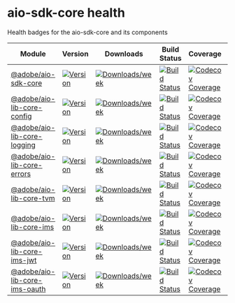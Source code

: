 <!-- 
Copyright 2019 Adobe. All rights reserved.
This file is licensed to you under the Apache License, Version 2.0 (the "License");
you may not use this file except in compliance with the License. You may obtain a copy
of the License at http://www.apache.org/licenses/LICENSE-2.0
Unless required by applicable law or agreed to in writing, software distributed under
the License is distributed on an "AS IS" BASIS, WITHOUT WARRANTIES OR REPRESENTATIONS
OF ANY KIND, either express or implied. See the License for the specific language
governing permissions and limitations under the License.
-->

<!--
Copyright Adobe. All rights reserved.
This file is licensed to you under the Apache License, Version 2.0 (the "License");
you may not use this file except in compliance with the License. You may obtain a copy
of the License at http://www.apache.org/licenses/LICENSE-2.0

Unless required by applicable law or agreed to in writing, software distributed under
the License is distributed on an "AS IS" BASIS, WITHOUT WARRANTIES OR REPRESENTATIONS
OF ANY KIND, either express or implied. See the License for the specific language
governing permissions and limitations under the License.
-->

# aio-sdk-core health
Health badges for the aio-sdk-core and its components

| Module | Version | Downloads | Build Status | Coverage  | Issues | Pull Requests |
|---|---|---|---|---|---|---|
| [@adobe/aio-sdk-core](https://github.com/adobe/aio-sdk-core)| [![Version](https://img.shields.io/npm/v/@adobe/aio-sdk-core.svg)](https://npmjs.org/package/@adobe/aio-sdk-core)| [![Downloads/week](https://img.shields.io/npm/dw/@adobe/aio-sdk-core.svg)](https://npmjs.org/package/@adobe/aio-sdk-core)| [![Build Status](https://travis-ci.com/adobe/aio-sdk-core.svg?branch=master)](https://travis-ci.com/adobe/aio-sdk-core)| [![Codecov Coverage](https://img.shields.io/codecov/c/github/adobe/aio-sdk-core/master.svg?style=flat-square)](https://codecov.io/gh/adobe/aio-sdk-core/)| [![Github Issues](https://img.shields.io/github/issues/adobe/aio-sdk-core.svg)](https://github.com/adobe/aio-sdk-core/issues)| [![Github Pull Requests](https://img.shields.io/github/issues-pr/adobe/aio-sdk-core.svg)](https://github.com/adobe/aio-sdk-core/pulls)|
| [@adobe/aio-lib-core-config](https://github.com/adobe/aio-lib-core-config)| [![Version](https://img.shields.io/npm/v/@adobe/aio-lib-core-config.svg)](https://npmjs.org/package/@adobe/aio-lib-core-config)| [![Downloads/week](https://img.shields.io/npm/dw/@adobe/aio-lib-core-config.svg)](https://npmjs.org/package/@adobe/aio-lib-core-config)| [![Build Status](https://travis-ci.com/adobe/aio-lib-core-config.svg?branch=master)](https://travis-ci.com/adobe/aio-lib-core-config)| [![Codecov Coverage](https://img.shields.io/codecov/c/github/adobe/aio-lib-core-config/master.svg?style=flat-square)](https://codecov.io/gh/adobe/aio-lib-core-config/)| [![Github Issues](https://img.shields.io/github/issues/adobe/aio-lib-core-config.svg)](https://github.com/adobe/aio-lib-core-config/issues)| [![Github Pull Requests](https://img.shields.io/github/issues-pr/adobe/aio-lib-core-config.svg)](https://github.com/adobe/aio-lib-core-config/pulls)|
| [@adobe/aio-lib-core-logging](https://github.com/adobe/aio-lib-core-logging)| [![Version](https://img.shields.io/npm/v/@adobe/aio-lib-core-logging.svg)](https://npmjs.org/package/@adobe/aio-lib-core-logging)| [![Downloads/week](https://img.shields.io/npm/dw/@adobe/aio-lib-core-logging.svg)](https://npmjs.org/package/@adobe/aio-lib-core-logging)| [![Build Status](https://travis-ci.com/adobe/aio-lib-core-logging.svg?branch=master)](https://travis-ci.com/adobe/aio-lib-core-logging)| [![Codecov Coverage](https://img.shields.io/codecov/c/github/adobe/aio-lib-core-logging/master.svg?style=flat-square)](https://codecov.io/gh/adobe/aio-lib-core-logging/)| [![Github Issues](https://img.shields.io/github/issues/adobe/aio-lib-core-logging.svg)](https://github.com/adobe/aio-lib-core-logging/issues)| [![Github Pull Requests](https://img.shields.io/github/issues-pr/adobe/aio-lib-core-logging.svg)](https://github.com/adobe/aio-lib-core-logging/pulls)|
| [@adobe/aio-lib-core-errors](https://github.com/adobe/aio-lib-core-errors)| [![Version](https://img.shields.io/npm/v/@adobe/aio-lib-core-errors.svg)](https://npmjs.org/package/@adobe/aio-lib-core-errors)| [![Downloads/week](https://img.shields.io/npm/dw/@adobe/aio-lib-core-errors.svg)](https://npmjs.org/package/@adobe/aio-lib-core-errors)| [![Build Status](https://travis-ci.com/adobe/aio-lib-core-errors.svg?branch=master)](https://travis-ci.com/adobe/aio-lib-core-errors)| [![Codecov Coverage](https://img.shields.io/codecov/c/github/adobe/aio-lib-core-errors/master.svg?style=flat-square)](https://codecov.io/gh/adobe/aio-lib-core-errors/)| [![Github Issues](https://img.shields.io/github/issues/adobe/aio-lib-core-errors.svg)](https://github.com/adobe/aio-lib-core-errors/issues)| [![Github Pull Requests](https://img.shields.io/github/issues-pr/adobe/aio-lib-core-errors.svg)](https://github.com/adobe/aio-lib-core-errors/pulls)|
| [@adobe/aio-lib-core-tvm](https://github.com/adobe/aio-lib-core-tvm)| [![Version](https://img.shields.io/npm/v/@adobe/aio-lib-core-tvm.svg)](https://npmjs.org/package/@adobe/aio-lib-core-tvm)| [![Downloads/week](https://img.shields.io/npm/dw/@adobe/aio-lib-core-tvm.svg)](https://npmjs.org/package/@adobe/aio-lib-core-tvm)| [![Build Status](https://travis-ci.com/adobe/aio-lib-core-tvm.svg?branch=master)](https://travis-ci.com/adobe/aio-lib-core-tvm)| [![Codecov Coverage](https://img.shields.io/codecov/c/github/adobe/aio-lib-core-tvm/master.svg?style=flat-square)](https://codecov.io/gh/adobe/aio-lib-core-tvm/)| [![Github Issues](https://img.shields.io/github/issues/adobe/aio-lib-core-tvm.svg)](https://github.com/adobe/aio-lib-core-tvm/issues)| [![Github Pull Requests](https://img.shields.io/github/issues-pr/adobe/aio-lib-core-tvm.svg)](https://github.com/adobe/aio-lib-core-tvm/pulls)|
| [@adobe/aio-lib-core-ims](https://github.com/adobe/aio-lib-core-ims)| [![Version](https://img.shields.io/npm/v/@adobe/aio-lib-core-ims.svg)](https://npmjs.org/package/@adobe/aio-lib-core-ims)| [![Downloads/week](https://img.shields.io/npm/dw/@adobe/aio-lib-core-ims.svg)](https://npmjs.org/package/@adobe/aio-lib-core-ims)| [![Build Status](https://travis-ci.com/adobe/aio-lib-core-ims.svg?branch=master)](https://travis-ci.com/adobe/aio-lib-core-ims)| [![Codecov Coverage](https://img.shields.io/codecov/c/github/adobe/aio-lib-core-ims/master.svg?style=flat-square)](https://codecov.io/gh/adobe/aio-lib-core-ims/)| [![Github Issues](https://img.shields.io/github/issues/adobe/aio-lib-core-ims.svg)](https://github.com/adobe/aio-lib-core-ims/issues)| [![Github Pull Requests](https://img.shields.io/github/issues-pr/adobe/aio-lib-core-ims.svg)](https://github.com/adobe/aio-lib-core-ims/pulls)|
| [@adobe/aio-lib-core-ims-jwt](https://github.com/adobe/aio-lib-core-ims-jwt)| [![Version](https://img.shields.io/npm/v/@adobe/aio-lib-core-ims-jwt.svg)](https://npmjs.org/package/@adobe/aio-lib-core-ims-jwt)| [![Downloads/week](https://img.shields.io/npm/dw/@adobe/aio-lib-core-ims-jwt.svg)](https://npmjs.org/package/@adobe/aio-lib-core-ims-jwt)| [![Build Status](https://travis-ci.com/adobe/aio-lib-core-ims-jwt.svg?branch=master)](https://travis-ci.com/adobe/aio-lib-core-ims-jwt)| [![Codecov Coverage](https://img.shields.io/codecov/c/github/adobe/aio-lib-core-ims-jwt/master.svg?style=flat-square)](https://codecov.io/gh/adobe/aio-lib-core-ims-jwt/)| [![Github Issues](https://img.shields.io/github/issues/adobe/aio-lib-core-ims-jwt.svg)](https://github.com/adobe/aio-lib-core-ims-jwt/issues)| [![Github Pull Requests](https://img.shields.io/github/issues-pr/adobe/aio-lib-core-ims-jwt.svg)](https://github.com/adobe/aio-lib-core-ims-jwt/pulls)|
| [@adobe/aio-lib-core-ims-oauth](https://github.com/adobe/aio-lib-core-ims-oauth)| [![Version](https://img.shields.io/npm/v/@adobe/aio-lib-core-ims-oauth.svg)](https://npmjs.org/package/@adobe/aio-lib-core-ims-oauth)| [![Downloads/week](https://img.shields.io/npm/dw/@adobe/aio-lib-core-ims-oauth.svg)](https://npmjs.org/package/@adobe/aio-lib-core-ims-oauth)| [![Build Status](https://travis-ci.com/adobe/aio-lib-core-ims-oauth.svg?branch=master)](https://travis-ci.com/adobe/aio-lib-core-ims-oauth)| [![Codecov Coverage](https://img.shields.io/codecov/c/github/adobe/aio-lib-core-ims-oauth/master.svg?style=flat-square)](https://codecov.io/gh/adobe/aio-lib-core-ims-oauth/)| [![Github Issues](https://img.shields.io/github/issues/adobe/aio-lib-core-ims-oauth.svg)](https://github.com/adobe/aio-lib-core-ims-oauth/issues)| [![Github Pull Requests](https://img.shields.io/github/issues-pr/adobe/aio-lib-core-ims-oauth.svg)](https://github.com/adobe/aio-lib-core-ims-oauth/pulls)|
